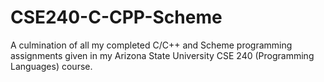 # CSE240-C-CPP-Scheme

A culmination of all my completed C/C++ and Scheme programming assignments given in my Arizona State University CSE 240 (Programming Languages) course.
